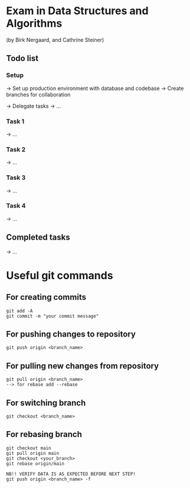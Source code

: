 # Exam in Data Structures and Algorithms
(by Birk Nergaard, and Cathrine Steiner)

## Todo list
### Setup
-> Set up production environment with database and codebase
-> Create branches for collaboration

-> Delegate tasks
-> ... 

### Task 1
-> ... 

### Task 2
-> ... 

### Task 3
-> ... 

### Task 4
-> ... 

## Completed tasks
-> ... 

# Useful git commands

## For creating commits
    git add -A
    git commit -m "your commit message"

## For pushing changes to repository
    git push origin <branch_name>

## For pulling new changes from repository
    git pull origin <branch_name>
    --> for rebase add --rebase
    
## For switching branch
    git checkout <branch_name>

## For rebasing branch
    git checkout main
    git pull origin main
    git checkout <your_branch>
    git rebase origin/main
    
    NB!! VERIFY DATA IS AS EXPECTED BEFORE NEXT STEP!
    git push origin <branch_name> -f


